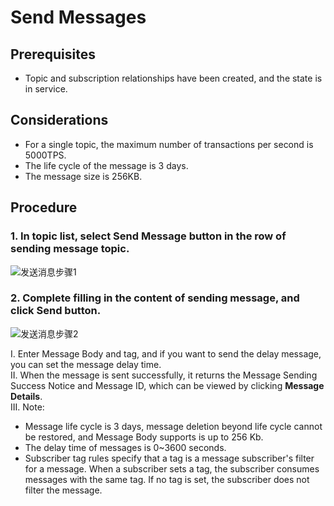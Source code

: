 # Send Messages

## Prerequisites
- Topic and subscription relationships have been created, and the state is in service.

## Considerations
- For a single topic, the maximum number of transactions per second is 5000TPS.
- The life cycle of the message is 3 days.
- The message size is 256KB.

## Procedure
### 1. In topic list, select **Send Message** button in the row of sending message topic.

![发送消息步骤1](https://github.com/jdcloudcom/cn/blob/edit/image/Internet-Middleware/Message-Queue/发送消息-01.png)
### 2. Complete filling in the content of sending message, and click **Send** button.

![发送消息步骤2](https://github.com/jdcloudcom/cn/blob/edit/image/Internet-Middleware/Message-Queue/发送消息-02.png)  


I. Enter Message Body and tag, and if you want to send the delay message, you can set the message delay time.  
II. When the message is sent successfully, it returns the Message Sending Success Notice and Message ID, which can be viewed by clicking **Message Details**.  
III. Note:  

- Message life cycle is 3 days, message deletion beyond life cycle cannot be restored, and Message Body supports is up to 256 Kb.
- The delay time of messages is 0~3600 seconds.
- Subscriber tag rules specify that a tag is a message subscriber's filter for a message. When a subscriber sets a tag, the subscriber consumes messages with the same tag. If no tag is set, the subscriber does not filter the message.
